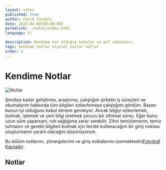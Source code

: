 ```yaml
---
layout: notes
published: true
author: Fatih Tatoğlu
date: 2022-04-08T00:00:00Z
permalink: ./notes/index.html
language: tr

description: Kendime not aldığım konular ve püf noktaları.
tags: kendime_notlar kişisel_notlar notlar
order: 4
---
```


# Kendime Notlar

![Notlar](../../image/notes.jpg)

Şimdiye kadar geliştirme, araştırma, çalıştığım şirketin iş süreçleri ve okumalarım hakkında tüm bilgileri ezberlemeye çalıştığımı gördüm. Bazen bunun iyi olduğunu kabul etmem gerekiyor. Ancak bilgiyi ezberlemek, bulmak, işlemek ve yeni bilgi üretmek yorucu bir zihinsel süreç. Eğer bunu uzun süre yaparsam, ruh sağlığıma zarar verebilir. Zihni temizlemenin, temiz tutmanın ve gerekli bilgileri bulmak için ileride kullanacağım bir giriş noktası oluşturmanın yararlı olacağını düşünüyorum.

Bu bölüm notlarımı, yönergelerimi ve giriş noktalarımı içermektedir([Fotoğraf Kaynağı](https://www.pexels.com/tr-tr/fotograf/yapiskan-not-lot-1629212/)).

## Notlar
